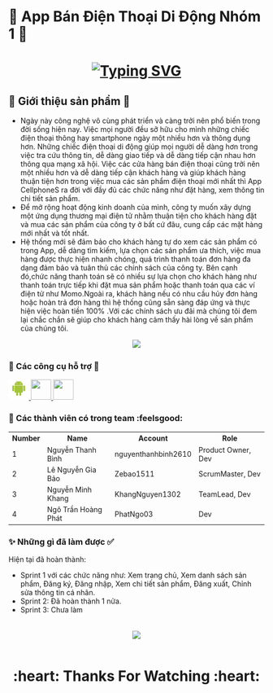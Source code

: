    # :iphone: App Bán Điện Thoại Di Động Nhóm 1 :iphone:
<h1 align="center">
  <a href="https://git.io/typing-svg"><img src="https://readme-typing-svg.herokuapp.com?font=Anton&weight=900&size=32&pause=1000&color=F70000&background=FFFFFF00&random=false&width=1000&height=60&lines=Welcome+you+to+our+company%3A+Schannel+with+CellphoneS+App" alt="Typing SVG" /></a>
</h1>


## :closed_book: Giới thiệu sản phẩm :green_book:
  - Ngày này công nghệ vô cùng phát triển và càng trởi nên phổ biến trong đời sống hiện nay. Việc mọi người đều sỡ hữu cho mình những chiếc điện thoại thông hay smartphone ngày một nhiều hơn và thông dụng hơn. Những chiếc điện thoại di động giúp mọi người dễ dàng hơn trong việc tra cứu thông tin, dễ dàng giao tiếp và dễ dàng tiếp cận nhau hơn thông qua mạng xã hội. Việc các cửa hàng bán điện thoại cũng trởi nên một nhiều hơn và dễ dàng tiếp cận khách hàng và giúp khách hàng thuận tiện hơn trong việc mua các sản phẩm điện thoại mới nhất thì App CellphoneS ra đời với đầy đủ các chức năng như đặt hàng, xem thông tin chi tiết sản phẩm.
  - Để mở rộng hoạt động kinh doanh của mình, công ty muốn xây dựng một ứng dụng thương mại điện tử nhằm thuận tiện cho khách hàng đặt và mua các sản phẩm của công ty ở bất cứ đâu, cung cấp các mặt hàng mới nhất và tốt nhất.
  - Hệ thống mới sẽ đảm bảo cho khách hàng tự do xem các sản phẩm có trong  App, dễ dàng tìm kiếm, lựa chọn các sản phẩm ưa thích, việc mua hàng được thực hiện nhanh chóng, quá trình thanh toán đơn hàng đa dạng đảm bảo và tuân thủ các chính sách của công ty. Bên cạnh đó,chức năng thanh toán sẽ có nhiều sự lựa chọn cho khách hàng như thanh toán trực tiếp khi đặt mua sản phẩm hoặc thanh toán qua các ví điện tử như Momo.Ngoài ra, khách hàng nếu có nhu cầu hủy đơn hàng hoặc hoàn trả đơn hàng thì hệ thống cũng sẵn sàng đáp ứng và thực hiện việc hoàn tiền 100% .Với các chính sách ưu đãi mà chúng tôi đem lại chắc chắn sẽ giúp cho khách hàng cảm thấy hài lòng về sản phẩm của chúng tôi.

<p align="center">
  <img src="[mung-khai-truong-CellphoneS-face-scaled](https://github.com/PhatNgo03/Nhom1_AppBanDienThoai_T6_Ca4/blob/main/mung-khai-truong-CellphoneS-face-scaled.jpg)" />
</p>

### 🎨 Các công cụ hỗ trợ 🔧
<p align = "left">
  <a href="https://developer.android.com/studio" target ="_blank" rel="moreferrer"><img src="https://github.com/devicons/devicon/blob/master/icons/android/android-original-wordmark.svg" atl="andorid" width="40" height = "40"/>
  </a>
  <a href="https://firebase.google.com/?gad=1&gclid=CjwKCAjwysipBhBXEiwApJOcu_zqNv95jDB83Ghmir3J-m8zj4N2fCoE9dRUsf8ejJgxlpGM3J2yhxoCIOwQAvD_BwE&gclsrc=aw.ds" target="_blank" rel="moreferrer">
    <img src="https://www.vectorlogo.zone/logos/firebase/firebase-icon.svg" alth="firebase" width="40" height="40"/>
  </a>
  <a href="https://github.com/" target="_blank" rel="moreferrer">
    <img src="https://www.vectorlogo.zone/logos/github/github-tile.svg" alth="Github" width="40" height="40"/>
  </a>
</p>

### :construction_worker: Các thành viên có trong team :feelsgood:
 <table>
        <tr>
            <th>Number</th>
            <th>Name</th>
            <th>Account</th>
            <th>Role</th>
        </tr>
        <tr>
            <td>1</td>
            <td>Nguyễn Thanh Bình</td>
            <td>nguyenthanhbinh2610</td>
            <td>Product Owner, Dev</td>
        </tr>
        <tr>
            <td>2</td>
            <td>Lê Nguyễn Gia Bảo</td>
            <td>Zebao1511</td>
            <td>ScrumMaster, Dev</td>
        </tr>
        <tr>
            <td>3</td>
            <td>Nguyễn Minh Khang</td>
            <td>KhangNguyen1302</td>
            <td>TeamLead, Dev</td>
        </tr>
       <tr>
            <td>4</td>
            <td>Ngô Trần Hoàng Phát</td>
            <td>PhatNgo03</td>
            <td>Dev</td>
        </tr>
    </table>

### :sparkles: Những gì đã làm được :white_check_mark:
Hiện tại đã hoàn thành: 
- Sprint 1 với các chức năng như: Xem trang chủ, Xem danh sách sản phẩm, Đăng ký, Đăng nhập, Xem chi tiết sản phẩm, Đăng xuất, Chỉnh sửa thông tin cá nhân.
- Sprint 2: Đã hoàn thành 1 nửa.
- Sprint 3: Chưa làm

<br/>

<div align="center">
  <img align="center" src="https://user-images.githubusercontent.com/74038190/225813708-98b745f2-7d22-48cf-9150-083f1b00d6c9.gif" width="800"/>
</div>

<br/>
<h1 align="center"> :heart: Thanks For Watching :heart: </h2>


